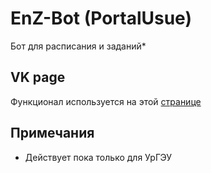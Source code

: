 # EnZ-Bot (PortalUsue)

Бот для расписания и заданий*

## VK page

Функционал используется на этой [странице](https://pip.pypa.io/en/stable/)

## Примечания

* Действует пока только для УрГЭУ

